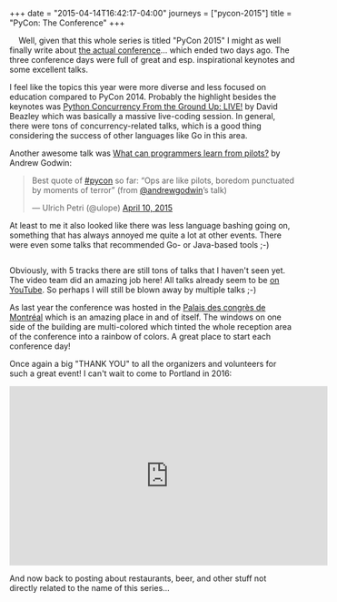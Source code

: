 +++
date = "2015-04-14T16:42:17-04:00"
journeys = ["pycon-2015"]
title = "PyCon: The Conference"
+++

<img style="float: left; margin: 0 1rem 1rem 0"
src="http://photos.h10n.me/Conferences/PyCon-2015/i-9s8Mc33/0/M/DSC03434-M.jpg"
alt=""> Well, given that this whole series is titled "PyCon 2015" I might as
well finally write about [the actual conference][3]... which ended two days
ago. The three conference days were full of great and esp. inspirational
keynotes and some excellent talks.

I feel like the topics this year were more diverse and less focused on education
compared to PyCon 2014. Probably the highlight besides the keynotes was
[Python Concurrency From the Ground Up: LIVE!][2] by David Beazley which was
basically a massive live-coding session. In general, there were tons of
concurrency-related talks, which is a good thing considering the success of
other languages like Go in this area.

Another awesome talk was [What can programmers learn from pilots?][5] by Andrew
Godwin:

<blockquote class="twitter-tweet" lang="en"><p>Best quote of <a href="https://twitter.com/hashtag/pycon?src=hash">#pycon</a> so far: &#10;“Ops are like pilots, boredom punctuated by moments of terror” (from <a href="https://twitter.com/andrewgodwin">@andrewgodwin</a>’s talk)</p>&mdash; Ulrich Petri (@ulope) <a href="https://twitter.com/ulope/status/586591464324468736">April 10, 2015</a></blockquote>
<script async src="//platform.twitter.com/widgets.js" charset="utf-8"></script>

At least to me it also looked like there was less language bashing going on,
something that has always annoyed me quite a lot at other events. There were
even some talks that recommended Go- or Java-based tools ;-)

<figure>
<img alt="" src="http://photos.h10n.me/Conferences/PyCon-2015/i-vTpJd3b/0/L/DSC03420-L.jpg"/>
</figure>

Obviously, with 5 tracks there are still tons of talks that I haven't seen
yet. The video team did an amazing job here! All talks already seem to be
[on YouTube][4]. So perhaps I will still be blown away by multiple talks ;-)

As last year the conference was hosted in the
[Palais des congrès de Montréal][1] which is an amazing place in and of
itself. The windows on one side of the building are multi-colored which tinted
the whole reception area of the conference into a rainbow of colors. A great
place to start each conference day!

Once again a big "THANK YOU" to all the organizers and volunteers for such a
great event! I can't wait to come to Portland in 2016:

<iframe width="560" height="315" src="https://www.youtube.com/embed/0fMJ_JwGc_g" frameborder="0" allowfullscreen></iframe>

And now back to posting about restaurants, beer, and other stuff not directly
related to the name of this series...

[1]: http://congresmtl.com/en/
[2]: http://us.pycon.org/2015/schedule/presentation/374/
[3]: https://us.pycon.org/2015/
[4]: https://www.youtube.com/channel/UCgxzjK6GuOHVKR_08TT4hJQ
[5]: http://us.pycon.org/2015/schedule/presentation/375/
